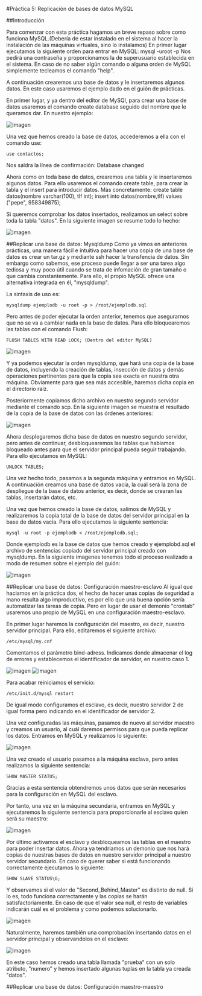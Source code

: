 #Práctica 5: Replicación de bases de datos MySQL

##Introducción

Para comenzar con esta práctica hagamos un breve repaso sobre como funciona MySQL.(Debería de estar instalado en el sistema al hacer la instalación de las máquinas virtuales, sino lo instalamos)
En primer lugar ejecutamos la siguiente orden para entrar en MySQL:
	mysql -uroot -p
Nos pedirá una contraseña y proporcionamos la de superusuario establecida en el sistema. En caso de no saber algún comando o alguna orden de MySQL simplemente tecleamos el comando "help".

A continuación crearemos una base de datos y le insertaremos algunos datos. En este caso usaremos el ejemplo dado en el guión de prácticas.

En primer lugar, y ya dentro del editor de MySQl, para crear una base de datos usaremos el comando create database seguido del nombre que le queramos dar. En nuestro ejemplo:

![imagen](https://github.com/Yujadeh/swap1415/blob/master/Pr%C3%A1cticas/p5/create_bd.PNG)

Una vez que hemos creado la base de datos, accederemos a ella con el comando use:

	use contactos;

Nos saldra la línea de confirmación:
	Database changed

Ahora como en toda base de datos, crearemos una tabla y le insertaremos algunos datos. Para ello usaremos el comando create table, para crear la tabla y el insert para introducir datos. Más concretamente:
	create table datos(nombre varchar(100), tlf int);
	insert into datos(nombre,tlf) values ("pepe", 958349875);

Si queremos comprobar los datos insertados, realizamos un select sobre toda la tabla "datos". En la siguiente imagen se resume todo lo hecho:

![imagen](https://github.com/Yujadeh/swap1415/blob/master/Pr%C3%A1cticas/p5/create_table.PNG)

##Replicar una base de datos: Mysqldump
Como ya vimos en anteriores prácticas, una manera fácil e intuitiva para hacer una copia de una base de datos es crear un tar.gz y mediante ssh hacer la transfencia de datos. Sin embargo como sabemos, ese proceso puede llegar a ser una tarea algo tediosa y muy poco útil cuando se trata de infomación de gran tamaño o que cambia constantemente. Para ello, el propio MySQL ofrece una alternativa integrada en él, "mysqldump".

La sintaxis de uso es:

	mysqldump ejemplodb -u root -p > /root/ejemplodb.sql

Pero antes de poder ejecutar la orden anterior, tenemos que asegurarnos que no se va a cambiar nada en la base de datos. Para ello bloquearemos las tablas con el comando Flush:

	FLUSH TABLES WITH READ LOCK; (Dentro del editor MySQL)

![imagen](https://github.com/Yujadeh/swap1415/blob/master/Pr%C3%A1cticas/p5/FLUSH.PNG)

Y ya podemos ejecutar la orden mysqldump, que hará una copia de la base de datos, incluyendo la creación de tablas, insección de datos y demás operaciones pertinentes para que la copia sea exacta en nuestra otra máquina. Obviamente para que sea más accesible, haremos dicha copia en el directorio raíz.

Posteriormente copiamos dicho archivo en nuestro segundo servidor mediante el comando scp. En la siguiente imagen se muestra el resultado de la copia de la base de datos con las órdenes anteriores:

![imagen](https://github.com/Yujadeh/swap1415/blob/master/Pr%C3%A1cticas/p5/transeferencia_bd.PNG)

Ahora desplegaremos dicha base de datos en nuestro segundo servidor, pero antes de continuar, desbloquearemos las tablas que habiamos bloqueado antes para que el servidor principal pueda seguir trabajando. Para ello ejecutamos en MySQL:
	
	UNLOCK TABLES;

Una vez hecho todo, pasamos a la segunda máquina y entramos en MySQL. A continuación creamos una base de datos vacía, la cuál será la zona de despliegue de la base de datos anterior, es decir, donde se crearan las tablas, insertarán datos, etc.

Una vez que hemos creado la base de datos, salimos de MySQL y realizaremos la copia total de la base de datos del servidor principal en la base de datos vacía. Para ello ejecutamos la siguiente sentencia:
	
	mysql -u root -p ejemplodb < /root/ejemplodb.sql;

Donde ejemplodb es la base de datos que hemos creado y ejemplobd.sql el archivo de sentencias copiado del servidor principal creado con mysqldump. En la siguiente imagenes tenemos todo el proceso realizado a modo de resumen sobre el ejemplo del guión:

![imagen](https://github.com/Yujadeh/swap1415/blob/master/Pr%C3%A1cticas/p5/Comprobacion_copia.PNG)	
	
##Replicar una base de datos: Configuración maestro-esclavo
Al igual que haciamos en la práctica dos, el hecho de hacer unas copias de seguridad a mano resulta algo improductivo, es por ello que una buena opción sería automatizar las tareas de copia. Pero en lugar de usar el demonio "crontab" usaremos uno propio de MySQL en una configuración maestro-esclavo.

En primer lugar haremos la configuración del maestro, es decir, nuestro servidor principal. Para ello, editaremos el siguiente archivo:

	/etc/mysql/my.cnf

Comentamos el parámetro bind-adress. Indicamos donde almacenar el log de errores y establecemos el identificador de servidor, en nuestro caso 1.

![imagen](https://github.com/Yujadeh/swap1415/blob/master/Pr%C3%A1cticas/p5/bind_address_coment.PNG)
![imagen](https://github.com/Yujadeh/swap1415/blob/master/Pr%C3%A1cticas/p5/log_error_id_server.PNG)

Para acabar reiniciamos el servicio:

	/etc/init.d/mysql restart

De igual modo configuramos el esclavo, es decir, nuestro servidor 2 de igual forma pero indicando en el identificador de servidor 2.


Una vez configuradas las máquinas, pasamos de nuevo al servidor maestro y creamos un usuario, al cuál daremos permisos para que pueda replicar los datos.
Entramos en MySQL y realizamos lo siguiente: 

![imagen](https://github.com/Yujadeh/swap1415/blob/master/Pr%C3%A1cticas/p5/creacion_user_esclavo.PNG)

Una vez creado el usuario pasamos a la máquina esclava, pero antes realizamos la siguiente sentencia:
	
	SHOW MASTER STATUS;

Gracias a esta sentencia obtendremos unos datos que serán necesarios para la configuración en MySQL del esclavo.

Por tanto, una vez en la máquina secundaria, entramos en MySQL y ejecutaremos la siguiente sentencia para proporcionarle al esclavo quien será su maestro:

![imagen](https://github.com/Yujadeh/swap1415/blob/master/Pr%C3%A1cticas/p5/change_master_indicaciones.PNG)

Por último activamos el esclavo y desbloqueamos las tablas en el maestro para poder insertar datos. Ahora ya tendriamos un demonio que nos hará copias de nuestras bases de datos en nuestro servidor principal a nuestro servidor secundario. En caso de querer saber si está funcionando correctamente ejecutamos lo siguiente:

	SHOW SLAVE STATUS\G;

Y observamos si el valor de "Second_Behind_Master" es distinto de null. Si lo es, todo funciona correctamente y las copias se harán satisfactoriamente. En caso de que el valor sea null, el resto de variables indicarán cuál es el problema y como podemos solucionarlo.

![imagen](https://github.com/Yujadeh/swap1415/blob/master/Pr%C3%A1cticas/p5/second_behind.PNG)

Naturalmente, haremos también una comprobación insertando datos en el servidor principal y observandolos en el esclavo:

![imagen](https://github.com/Yujadeh/swap1415/blob/master/Pr%C3%A1cticas/p5/prueba_demonio_sql.PNG)

En este caso hemos creado una tabla llamada "prueba" con un solo atributo, "numero" y hemos insertado algunas tuplas en la tabla ya creada "datos".


##Replicar una base de datos: Configuración maestro-maestro
